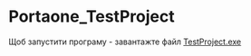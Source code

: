 # Portaone_TestProject
Щоб запустити програму - завантажте файл [TestProject.exe](TestProject/bin/Debug/TestProject.exe)
